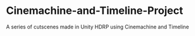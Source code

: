 # Cinemachine-and-Timeline-Project
A series of cutscenes made in Unity HDRP using Cinemachine and Timeline
